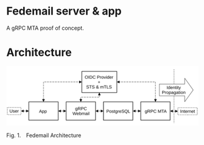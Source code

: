 # Fedemail server & app

A gRPC MTA proof of concept.

# Architecture

![Architecture](./images/fedemail_architecture.svg)

<p class="figure">
Fig.&nbsp;1.&emsp;Fedemail Architecture
</p>